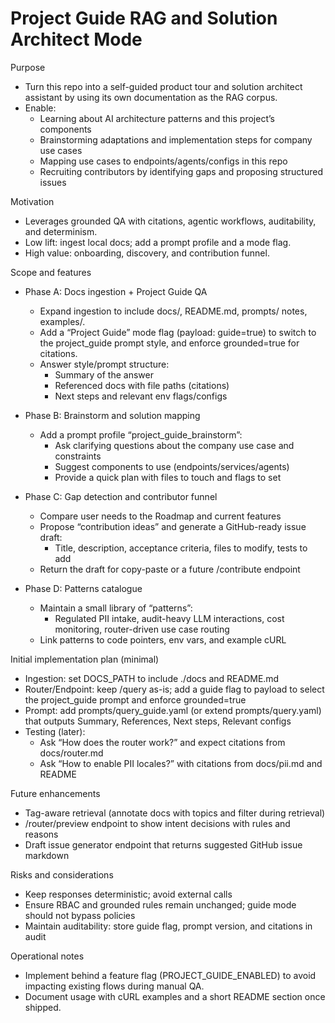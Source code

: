 # Project Guide RAG and Solution Architect Mode

Purpose
- Turn this repo into a self-guided product tour and solution architect assistant by using its own documentation as the RAG corpus.
- Enable:
  - Learning about AI architecture patterns and this project’s components
  - Brainstorming adaptations and implementation steps for company use cases
  - Mapping use cases to endpoints/agents/configs in this repo
  - Recruiting contributors by identifying gaps and proposing structured issues

Motivation
- Leverages grounded QA with citations, agentic workflows, auditability, and determinism.
- Low lift: ingest local docs; add a prompt profile and a mode flag.
- High value: onboarding, discovery, and contribution funnel.

Scope and features
- Phase A: Docs ingestion + Project Guide QA
  - Expand ingestion to include docs/, README.md, prompts/ notes, examples/.
  - Add a “Project Guide” mode flag (payload: guide=true) to switch to the project_guide prompt style, and enforce grounded=true for citations.
  - Answer style/prompt structure:
    - Summary of the answer
    - Referenced docs with file paths (citations)
    - Next steps and relevant env flags/configs

- Phase B: Brainstorm and solution mapping
  - Add a prompt profile “project_guide_brainstorm”:
    - Ask clarifying questions about the company use case and constraints
    - Suggest components to use (endpoints/services/agents)
    - Provide a quick plan with files to touch and flags to set

- Phase C: Gap detection and contributor funnel
  - Compare user needs to the Roadmap and current features
  - Propose “contribution ideas” and generate a GitHub-ready issue draft:
    - Title, description, acceptance criteria, files to modify, tests to add
  - Return the draft for copy-paste or a future /contribute endpoint

- Phase D: Patterns catalogue
  - Maintain a small library of “patterns”:
    - Regulated PII intake, audit-heavy LLM interactions, cost monitoring, router-driven use case routing
  - Link patterns to code pointers, env vars, and example cURL

Initial implementation plan (minimal)
- Ingestion: set DOCS_PATH to include ./docs and README.md
- Router/Endpoint: keep /query as-is; add a guide flag to payload to select the project_guide prompt and enforce grounded=true
- Prompt: add prompts/query_guide.yaml (or extend prompts/query.yaml) that outputs Summary, References, Next steps, Relevant configs
- Testing (later):
  - Ask “How does the router work?” and expect citations from docs/router.md
  - Ask “How to enable PII locales?” with citations from docs/pii.md and README

Future enhancements
- Tag-aware retrieval (annotate docs with topics and filter during retrieval)
- /router/preview endpoint to show intent decisions with rules and reasons
- Draft issue generator endpoint that returns suggested GitHub issue markdown

Risks and considerations
- Keep responses deterministic; avoid external calls
- Ensure RBAC and grounded rules remain unchanged; guide mode should not bypass policies
- Maintain auditability: store guide flag, prompt version, and citations in audit

Operational notes
- Implement behind a feature flag (PROJECT_GUIDE_ENABLED) to avoid impacting existing flows during manual QA.
- Document usage with cURL examples and a short README section once shipped.
